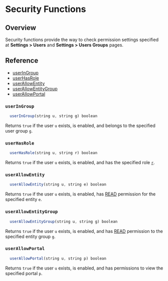 # Security Functions

## Overview

Security functions provide the way to check permission settings specified at **Settings > Users** and **Settings > Users Groups** pages.

## Reference

* [userInGroup](#useringroup)
* [userHasRole](#userhasrole)
* [userAllowEntity](#userallowentity)
* [userAllowEntityGroup](#userallowentitygroup)
* [userAllowPortal](#userallowportal)

### `userInGroup`

```javascript
  userInGroup(string u, string g) boolean
```
Returns `true` if the user `u` exists, is enabled, and belongs to the specified user group `g`.

### `userHasRole`

```javascript
  userHasRole(string u, string r) boolean
```
Returns `true` if the user `u` exists, is enabled, and has the specified role [`r`](../administration/user-authorization.md#role-based-access-control).

### `userAllowEntity`

```javascript
  userAllowEntity(string u, string e) boolean
```
Returns `true` if the user `u` exists, is enabled, has [READ](../administration/user-authorization.md#entity-permissions) permission for the specified entity `e`.

### `userAllowEntityGroup`

```javascript
  userAllowEntityGroup(string u, string g) boolean
```
Returns `true` if the user `u` exists, is enabled, and has [READ](../administration/user-authorization.md#entity-permissions) permission to the specified entity group `g`.

### `userAllowPortal`

```javascript
  userAllowPortal(string u, string p) boolean
```
Returns `true` if the user `u` exists, is enabled, and has permissions to view the specified portal `p`.